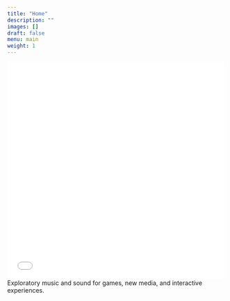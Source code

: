 ```yaml
---
title: "Home"
description: ""
images: []
draft: false
menu: main
weight: 1
---
```

<iframe src="../faultycat/index.html" style="border:0" width="500" height="500">
</iframe>
Exploratory music and sound for games, new media, and interactive experiences. 

